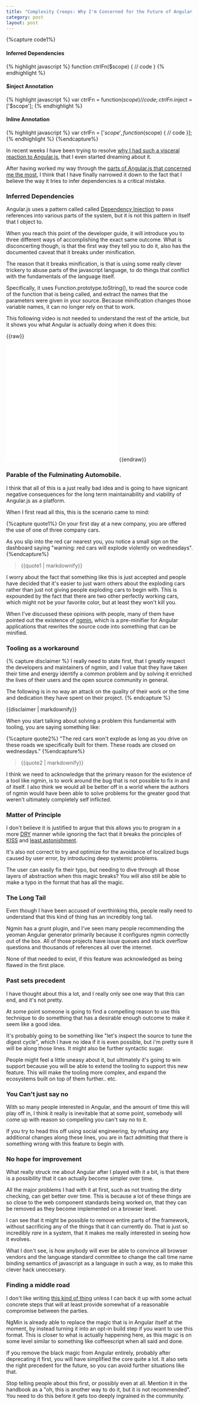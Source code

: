 ```yaml
---
title: "Complexity Creeps: Why I'm Concerned for the Future of Angular.js"
category: post
layout: post
---
```

{%capture code1%}
#### Inferred Dependencies
{% highlight javascript %}
function ctrlFn($scope) {
  // code
}
{% endhighlight %}
#### $inject Annotation
{% highlight javascript %}
var ctrlFn = function($scope) {
  // code
};
ctrlFn.$inject = ['$scope'];
{% endhighlight %}
#### Inline Annotation
{% highlight javascript %}
var ctrlFn = ['$scope',
  function($scope) {
      // code
  }];
{% endhighlight %}
{%endcapture%}

In recent weeks I have been trying to resolve [why I had such a visceral reaction to Angular.js](http://daemon.co.za/2014/03/wrong-to-be-afraid-of-angular),
that I even started dreaming about it.

After having worked my way through the [parts of Angular.js that concerned me the most](http://daemon.co.za/2014/03/why-wrong-to-be-afraid-angular), I think
that I have finally narrowed it down to the fact that I believe the way it tries to infer dependencies is a
critical mistake.

### Inferred Dependencies

Angular.js uses a pattern called called [Dependency Injection](http://en.wikipedia.org/wiki/Dependency_injection) to pass references into various parts of the system, but it
is not this pattern in itself that I object to.

When you reach this point of the developer guide, it will introduce you to three different ways of accomplishing the exact same outcome. What is disconcerting though, is that the first way they tell you to do it, also has the documented caveat that it breaks under minification.

The reason that it breaks minification, is that is using some really clever trickery to abuse parts of the javascript language, to 
do things that conflict with the fundamentals of the language itself.

Specifically, it uses Function.prototype.toString(), to read the source code of the function that is being called, and extract the names
that the parameters were given in your source. Because minification changes those variable names, it can no longer rely on that to work.

This following video is not needed to understand the rest of the article, but it shows you what Angular is actually doing when it does this:

{{raw}}
<iframe class="youtube col-lg-12 col-md-12 col-sm-12 col-xs-12" height="315" src="//www.youtube.com/embed/Jyhz2e4grHo" frameborder="0">
</iframe>
{{endraw}}

### Parable of the Fulminating Automobile.

I think that all of this is a just really bad idea and is going to have signicant negative consequences for the long term maintainability
and viability of Angular.js as a platform.

When I first read all this, this is the scenario came to mind:

{%capture quote1%}
On your first day at a new company, you are offered the use of one of three company cars.

As you slip into the red car nearest you, you notice a small sign on the dashboard saying "warning: red cars will explode violently on wednesdays".
{%endcapture%}

<blockquote>{{quote1 | markdownify}}</blockquote>

I worry about the fact that something like this is just accepted and people have decided that it's easier to just warn others about the exploding cars rather
than just not giving people exploding cars to begin with. This is expounded by the fact that there are two other perfectly working cars, which might not be your favorite color, but at least they won't
kill you.

When I've discussed these opinions with people, many of them have pointed out the existence of [ngmin](https://github.com/btford/ngmin), which
is a pre-minifier for Angular applications that rewrites the source code into something that can be minified.

### Tooling as a workaround
{% capture disclaimer %}
I really need to state first, that I greatly respect the developers and maintainers of ngmin, and I value that they have taken their
time and energy identify a common problem and by solving it enriched the lives of their users and the open source community in general.

The following is in no way an attack on the quality of their work or the time and dedication they have spent on their project.
{% endcapture %}
<div class='bs-callout-info bs-callout'>
{{disclaimer | markdownify}}
</div>

When you start talking about solving a problem this fundamental with tooling, you are saying something like:

{%capture quote2%}
"The red cars won't explode as long as you drive on these roads we specifically built for them.
These roads are closed on wednesdays."
{%endcapture%}

<blockquote>{{quote2 | markdownify}}</blockquote>

I think we need to acknowledge that the primary reason for the existence of a tool like ngmin, is
to work around the bug that is not possible to fix in and of itself. I also think we would all be better off in a world where the authors of ngmin would have been able
to solve problems for the greater good that weren't ultimately completely self inflicted.

### Matter of Principle

I don't believe it is justified to argue that this allows you to program in a more [DRY](http://en.wikipedia.org/wiki/Don't_repeat_yourself) manner
while ignoring the fact that it breaks the principles of [KISS](http://en.wikipedia.org/wiki/KISS_principle) and [least astonishment](http://en.wikipedia.org/wiki/Principle_of_least_astonishment).

It's also not correct to try and optimize for the avoidance of localized bugs caused by user error,
by introducing deep systemic problems.

The user can easily fix their typo, but needing to dive through all those layers of abstraction when this magic breaks? You will also still be able to make a typo in the format that has all the magic.

### The Long Tail

Even though I have been accused of overthinking this, people really need to understand that this
kind of thing has an incredibly long tail.

Ngmin has a grunt plugin, and I've seen many people recommending the yeoman Angular generator
primarily because it configures ngmin correctly out of the box. All of those projects have
issue queues and stack overflow questions and thousands of references all over the internet.

None of that needed to exist, if this feature was acknowledged as being flawed in the first place.

### Past sets precedent

I have thought about this a lot, and I really only see one way that this can end, and it's not pretty.

At some point someone is going to find a compelling reason to use this technique to do something that
has a desirable enough outcome to make it seem like a good idea.

It's probably going to be something like "let's inspect the source to tune the digest cycle", which I have no
idea if it is even possible, but i'm pretty sure it will be along those lines. It might also be further syntactic
sugar.

People might feel a little uneasy about it, but ultimately it's going to win support because you will
be able to extend the tooling to support this new feature. This will make the tooling more complex, and
expand the ecosystems built on top of them further.. etc.

### You Can't just say no

With so many people interested in Angular, and the amount of time this will play off in, I think it really
is inevitable that at some point, somebody will come up with reason so compelling you can't say no to it.

If you try to head this off using social engineering, by refusing any additional changes along these lines,
you are in fact admitting that there is something wrong with this feature to begin with. 

### No hope for improvement

What really struck me about Angular after I played with it a bit, is that there is a possibility
that it can actually become simpler over time.

All the major problems I had with it at first, such as not trusting the dirty checking, can
get better over time. This is because a lot of these things are so close to the web component
standards being worked on, that they can be removed as they become implemented on a browser
level.

I can see that it might be possible to remove entire parts of the framework, without sacrificing
any of the things that it can currently do. That is just so incredibly _rare_ in a system,
that it makes me really interested in seeing how it evolves.

What I don't see, is how anybody will ever be able to convince all browser vendors and
the language standard committee to change the call time name binding semantics of
javascript as a language in such a way, as to make this clever hack uneccesary.

### Finding a middle road

I don't like writing [this kind of thing](http://groups.drupal.org/node/24709) unless I can back it up with some actual concrete
steps that will at least provide somewhat of a reasonable compromise between the parties.

NgMin is already able to replace the magic that is in Angular itself at the moment, by
instead turning it into an opt-in build step if you want to use this format. This is closer to what is actually happening here,
as this magic is on some level similar to something like coffeescript when all said and done.

If you remove the black magic from Angular entirely, probably after deprecating it first,
you will have simplified the core quite a lot. It also sets the right precedent for the future,
so you can avoid further situations like that.

Stop telling people about this first, or possibly even at all. Mention it in the handbook
as a "oh, this is another way to do it, but it is not recommended". You need to do this
before it gets too deeply ingrained in the community.
